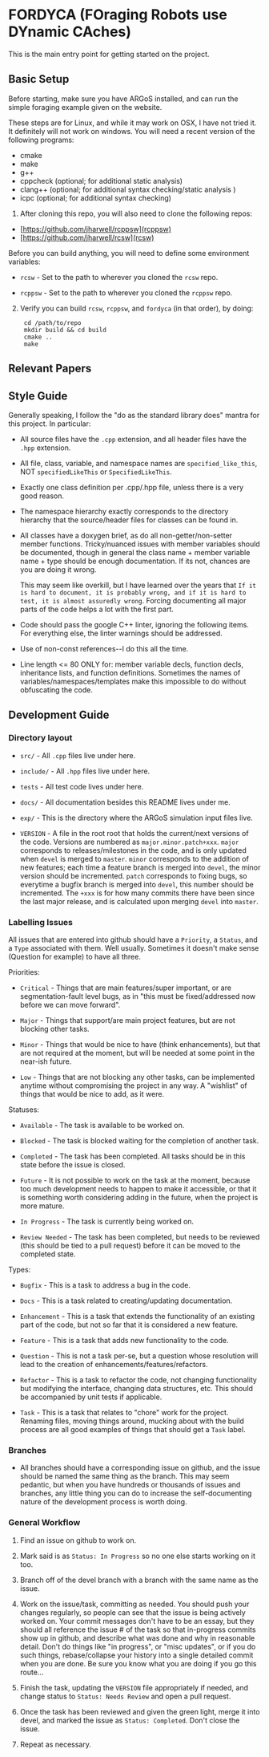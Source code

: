 # FORDYCA (FOraging Robots use DYnamic CAches)

This is the main entry point for getting started on the project.

## Basic Setup

Before starting, make sure you have ARGoS installed, and can run the simple
foraging example given on the website.

These steps are for Linux, and while it may work on OSX, I have not tried it. It
definitely will not work on windows. You will need a recent version of the
following programs:

- cmake
- make
- g++
- cppcheck (optional; for additional static analysis)
- clang++ (optional; for additional syntax checking/static analysis )
- icpc (optional; for additional syntax checking)

1. After cloning this repo, you will also need to clone the following repos:

  - [https://github.com/jharwell/rcppsw](rcppsw)
  - [https://github.com/jharwell/rcsw](rcsw)

  Before you can build anything, you will need to define some environment
  variables:

  - `rcsw` - Set to the path to wherever you cloned the `rcsw` repo.

  - `rcppsw` - Set to the path to wherever you cloned the `rcppsw` repo.

2. Verify you can build `rcsw`, `rcppsw`, and `fordyca` (in that order), by
   doing:

        cd /path/to/repo
        mkdir build && cd build
        cmake ..
        make

## Relevant Papers

## Style Guide

Generally speaking, I follow the "do as the standard library does" mantra for
this project. In particular:

- All source files have the `.cpp` extension, and all header files have the
  `.hpp` extension.

- All file, class, variable, and namespace names are `specified_like_this`, NOT
  `specifiedLikeThis` or `SpecifiedLikeThis`.

- Exactly one class definition per .cpp/.hpp file, unless there is a very good
  reason.

- The namespace hierarchy exactly corresponds to the directory hierarchy that
  the source/header files for classes can be found in.

- All classes have a doxygen brief, as do all non-getter/non-setter member
  functions. Tricky/nuanced issues with member variables should be documented,
  though in general the class name + member variable name + type should be
  enough documentation. If its not, chances are you are doing it wrong.

  This may seem like overkill, but I have learned over the years that `If it is
  hard to document, it is probably wrong, and if it is hard to test, it is
  almost assuredly wrong`. Forcing documenting all major parts of the code helps
  a lot with the first part.

- Code should pass the google C++ linter, ignoring the following items. For
  everything else, the linter warnings should be addressed.

 - Use of non-const references--I do this all the time.

 - Line length <= 80 ONLY for: member variable decls, function decls, inheritance
   lists, and function definitions. Sometimes the names of
   variables/namespaces/templates make this impossible to do without obfuscating
   the code.

## Development Guide

### Directory layout

- `src/` - All `.cpp` files live under here.

- `include/` - All `.hpp` files live under here.

- `tests` - All test code lives under here.

- `docs/` - All documentation besides this README lives under me.

- `exp/` - This is the directory where the ARGoS simulation input files live.

- `VERSION` - A file in the root root that holds the current/next versions of
  the code. Versions are numbered as `major.minor.patch+xxx`. `major`
  corresponds to releases/milestones in the code, and is only updated when
  `devel` is merged to `master`. `minor` corresponds to the addition of new
  features; each time a feature branch is merged into `devel`, the minor version
  should be incremented. `patch` corresponds to fixing bugs, so everytime a
  bugfix branch is merged into `devel`, this number should be incremented. The
  `+xxx` is for how many commits there have been since the last major release,
  and is calculated upon merging `devel` into `master`.

### Labelling Issues

All issues that are entered into github should have a `Priority`, a `Status`,
and a `Type` associated with them. Well usually. Sometimes it doesn't make
sense (Question for example) to have all three.

Priorities:

- `Critical` - Things that are main features/super important, or are
  segmentation-fault level bugs, as in "this must be fixed/addressed now before
  we can move forward".

- `Major` - Things that support/are main project features, but are not blocking
  other tasks.

- `Minor` - Things that would be nice to have (think enhancements), but that are
  not required at the moment, but will be needed at some point in the near-ish
  future.

- `Low` - Things that are not blocking any other tasks, can be implemented
  anytime without compromising the project in any way. A "wishlist" of things
  that would be nice to add, as it were.

Statuses:

- `Available` - The task is available to be worked on.

- `Blocked` - The task is blocked waiting for the completion of another task.

- `Completed` - The task has been completed. All tasks should be in this state
  before the issue is closed.

- `Future` - It is not possible to work on the task at the moment, because too
  much development needs to happen to make it accessible, or that it is
  something worth considering adding in the future, when the project is more
  mature.

- `In Progress` - The task is currently being worked on.

- `Review Needed` - The task has been completed, but needs to be reviewed (this
  should be tied to a pull request) before it can be moved to the completed
  state.

Types:

- `Bugfix` - This is a task to address a bug in the code.

- `Docs` - This is a task related to creating/updating documentation.

- `Enhancement` - This is a task that extends the functionality of an existing
  part of the code, but not so far that it is considered a new feature.

- `Feature` - This is a task that adds new functionality to the code.

- `Question` - This is not a task per-se, but a question whose resolution will
  lead to the creation of enhancements/features/refactors.

- `Refactor` - This is a task to refactor the code, not changing functionality
  but modifying the interface, changing data structures, etc. This should be
  accompanied by unit tests if applicable.

- `Task` - This is a task that relates to "chore" work for the project. Renaming
  files, moving things around, mucking about with the build process are all good
  examples of things that should get a `Task` label.

### Branches

- All branches should have a corresponding issue on github, and the issue should
  be named the same thing as the branch. This may seem pedantic, but when you have
  hundreds or thousands of issues and branches, any little thing you can do to
  increase the self-documenting nature of the development process is worth
  doing.

### General Workflow

1. Find an issue on github to work on.

2. Mark said is as `Status: In Progress` so no one else starts working on it
   too.

3. Branch off of the devel branch with a branch with the same name as the issue.

4. Work on the issue/task, committing as needed. You should push your changes
   regularly, so people can see that the issue is being actively worked on. Your
   commit messages don't have to be an essay, but they should all reference the
   issue # of the task so that in-progress commits show up in github, and
   describe what was done and why in reasonable detail. Don't do things like "in
   progress", or "misc updates", or if you do such things, rebase/collapse your
   history into a single detailed commit when you are done. Be sure you know
   what you are doing if you go this route...

5. Finish the task, updating the `VERSION` file appropriately if needed, and
   change status to `Status: Needs Review` and open a pull request.

6. Once the task has been reviewed and given the green light, merge it into
   devel, and marked the issue as `Status: Completed`. Don't close the issue.

7. Repeat as necessary.

